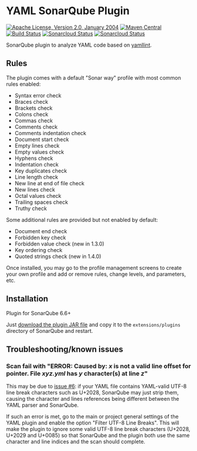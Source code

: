 <!---
 Licensed to the Apache Software Foundation (ASF) under one or more
 contributor license agreements.  See the NOTICE file distributed with
 this work for additional information regarding copyright ownership.
 The ASF licenses this file to You under the Apache License, Version 2.0
 (the "License"); you may not use this file except in compliance with
 the License.  You may obtain a copy of the License at

      http://www.apache.org/licenses/LICENSE-2.0

 Unless required by applicable law or agreed to in writing, software
 distributed under the License is distributed on an "AS IS" BASIS,
 WITHOUT WARRANTIES OR CONDITIONS OF ANY KIND, either express or implied.
 See the License for the specific language governing permissions and
 limitations under the License.
-->
YAML SonarQube Plugin
=====================

[![Apache License, Version 2.0, January 2004](https://img.shields.io/github/license/apache/maven.svg?label=License)](http://www.apache.org/licenses/LICENSE-2.0)
[![Maven Central](https://img.shields.io/maven-central/v/com.github.sbaudoin/sonar-yaml-plugin.svg?label=Maven%20Central)](https://search.maven.org/#search%7Cgav%7C1%7Cg%3A%22com.github.sbaudoin%22%20AND%20a%3A%22sonar-yaml-plugin%22)
[![Build Status](https://travis-ci.org/sbaudoin/sonar-yaml.svg?branch=master)](https://travis-ci.org/sbaudoin/sonar-yaml)
[![Sonarcloud Status](https://sonarcloud.io/api/project_badges/measure?project=com.github.sbaudoin:sonar-yaml-plugin&metric=alert_status)](https://sonarcloud.io/dashboard?id=com.github.sbaudoin:sonar-yaml-plugin)
[![Sonarcloud Status](https://sonarcloud.io/api/project_badges/measure?project=com.github.sbaudoin:sonar-yaml-plugin&metric=coverage)](https://sonarcloud.io/dashboard?id=com.github.sbaudoin:sonar-yaml-plugin)

SonarQube plugin to analyze YAML code based on [yamllint](https://github.com/sbaudoin/yamllint).

## Rules

The plugin comes with a default "Sonar way" profile with most common rules enabled:

* Syntax error check
* Braces check
* Brackets check
* Colons check
* Commas check
* Comments check
* Comments indentation check
* Document start check
* Empty lines check
* Empty values check
* Hyphens check
* Indentation check
* Key duplicates check
* Line length check
* New line at end of file check
* New lines check
* Octal values check
* Trailing spaces check
* Truthy check

Some additional rules are provided but not enabled by default:

* Document end check
* Forbidden key check
* Forbidden value check (new in 1.3.0)
* Key ordering check
* Quoted strings check (new in 1.4.0)

Once installed, you may go to the profile management screens to create your own profile and add or remove rules, change levels, and parameters, etc.

## Installation

Plugin for SonarQube 6.6+

Just [download the plugin JAR file](https://github.com/sbaudoin/sonar-yaml/releases) and copy it to the `extensions/plugins` directory of SonarQube and restart.

## Troubleshooting/known issues

### Scan fail with "ERROR: Caused by: _x_ is not a valid line offset for pointer. File _xyz.yml_ has _y_ character(s) at line _z_"

This may be due to [issue #6](https://github.com/sbaudoin/sonar-yaml/issues/6): if your YAML file contains YAML-valid UTF-8 line break characters such as U+2028, SonarQube
may just strip them, causing the character and lines references being different between the YAML parser and SonarQube.

If such an error is met, go to the main or project general settings of the YAML plugin and enable the option "Filter UTF-8 Line Breaks".
This will make the plugin to ignore some valid UTF-8 line break characters (U+2028, U+2029 and U+0085) so that SonarQube and the plugin
both use the same character and line indices and the scan should complete.
